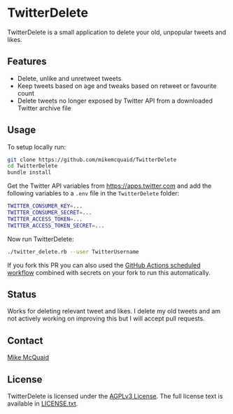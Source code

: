 # TwitterDelete

TwitterDelete is a small application to delete your old, unpopular tweets and likes.

## Features

- Delete, unlike and unretweet tweets
- Keep tweets based on age and tweaks based on retweet or favourite count
- Delete tweets no longer exposed by Twitter API from a downloaded Twitter archive file

## Usage

To setup locally run:

```bash
git clone https://github.com/mikemcquaid/TwitterDelete
cd TwitterDelete
bundle install
```

Get the Twitter API variables from https://apps.twitter.com and add the following variables to a `.env` file in the `TwitterDelete` folder:

```bash
TWITTER_CONSUMER_KEY=...
TWITTER_CONSUMER_SECRET=...
TWITTER_ACCESS_TOKEN=...
TWITTER_ACCESS_TOKEN_SECRET=...
```

Now run TwitterDelete:

```bash
./twitter_delete.rb --user TwitterUsername
```

If you fork this PR you can also used the [GitHub Actions scheduled workflow](https://github.com/MikeMcQuaid/TwitterDelete/blob/master/.github/workflows/scheduled.yml) combined with secrets on your fork to run this automatically.

## Status

Works for deleting relevant tweet and likes. I delete my old tweets and am not actively working on improving this but I will accept pull requests.

## Contact

[Mike McQuaid](mailto:mike@mikemcquaid.com)

## License

TwitterDelete is licensed under the [AGPLv3 License](https://en.wikipedia.org/wiki/Affero_General_Public_License).
The full license text is available in [LICENSE.txt](https://github.com/mikemcquaid/TwitterDelete/blob/master/LICENSE.txt).
